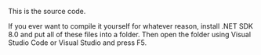 This is the source code.

If you ever want to compile it yourself for whatever reason,
install .NET SDK 8.0 and put all of these files into a folder.
Then open the folder using Visual Studio Code or Visual Studio and press F5.
